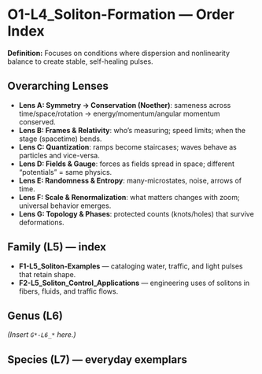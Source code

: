 # O1-L4_Soliton-Formation — Order Index
**Definition:** Focuses on conditions where dispersion and nonlinearity balance to create stable, self-healing pulses.

## Overarching Lenses

- **Lens A: Symmetry -> Conservation (Noether)**: sameness across time/space/rotation → energy/momentum/angular momentum conserved.
- **Lens B: Frames & Relativity**: who’s measuring; speed limits; when the stage (spacetime) bends.
- **Lens C: Quantization**: ramps become staircases; waves behave as particles and vice-versa.
- **Lens D: Fields & Gauge**: forces as fields spread in space; different “potentials” = same physics.
- **Lens E: Randomness & Entropy**: many-microstates, noise, arrows of time.
- **Lens F: Scale & Renormalization**: what matters changes with zoom; universal behavior emerges.
- **Lens G: Topology & Phases**: protected counts (knots/holes) that survive deformations.

## Family (L5) — index
- **F1-L5_Soliton-Examples** — cataloging water, traffic, and light pulses that retain shape.
- **F2-L5_Soliton_Control_Applications** — engineering uses of solitons in fibers, fluids, and traffic flows.
## Genus (L6)
_(Insert `G*-L6_*` here.)_
## Species (L7) — everyday exemplars
